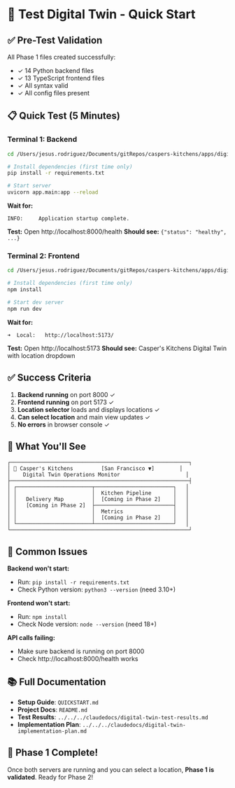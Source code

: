 # 🚀 Test Digital Twin - Quick Start

## ✅ Pre-Test Validation

All Phase 1 files created successfully:
- ✓ 14 Python backend files
- ✓ 13 TypeScript frontend files  
- ✓ All syntax valid
- ✓ All config files present

## 📋 Quick Test (5 Minutes)

### Terminal 1: Backend

```bash
cd /Users/jesus.rodriguez/Documents/gitRepos/caspers-kitchens/apps/digital-twin

# Install dependencies (first time only)
pip install -r requirements.txt

# Start server
uvicorn app.main:app --reload
```

**Wait for:**
```
INFO:     Application startup complete.
```

**Test:** Open http://localhost:8000/health
**Should see:** `{"status": "healthy", ...}`

### Terminal 2: Frontend

```bash
cd /Users/jesus.rodriguez/Documents/gitRepos/caspers-kitchens/apps/digital-twin/frontend

# Install dependencies (first time only)
npm install

# Start dev server
npm run dev
```

**Wait for:**
```
➜  Local:   http://localhost:5173/
```

**Test:** Open http://localhost:5173
**Should see:** Casper's Kitchens Digital Twin with location dropdown

## ✅ Success Criteria

1. **Backend running** on port 8000 ✓
2. **Frontend running** on port 5173 ✓
3. **Location selector** loads and displays locations ✓
4. **Can select location** and main view updates ✓
5. **No errors** in browser console ✓

## 🎯 What You'll See

```
┌─────────────────────────────────────────────────────────┐
│ 🍴 Casper's Kitchens         [San Francisco ▼]        │
│    Digital Twin Operations Monitor                     │
├─────────────────────────────────────────────────────────┤
│ ┌────────────────────────┬─────────────────────────┐   │
│ │                        │  Kitchen Pipeline       │   │
│ │   Delivery Map         │  [Coming in Phase 2]    │   │
│ │   [Coming in Phase 2]  ├─────────────────────────┤   │
│ │                        │  Metrics                │   │
│ │                        │  [Coming in Phase 2]    │   │
│ └────────────────────────┴─────────────────────────┘   │
└─────────────────────────────────────────────────────────┘
```

## 🐛 Common Issues

**Backend won't start:**
- Run: `pip install -r requirements.txt`
- Check Python version: `python3 --version` (need 3.10+)

**Frontend won't start:**
- Run: `npm install`
- Check Node version: `node --version` (need 18+)

**API calls failing:**
- Make sure backend is running on port 8000
- Check http://localhost:8000/health works

## 📚 Full Documentation

- **Setup Guide**: `QUICKSTART.md`
- **Project Docs**: `README.md`
- **Test Results**: `../../../claudedocs/digital-twin-test-results.md`
- **Implementation Plan**: `../../../claudedocs/digital-twin-implementation-plan.md`

## 🎉 Phase 1 Complete!

Once both servers are running and you can select a location, **Phase 1 is validated**. Ready for Phase 2!
